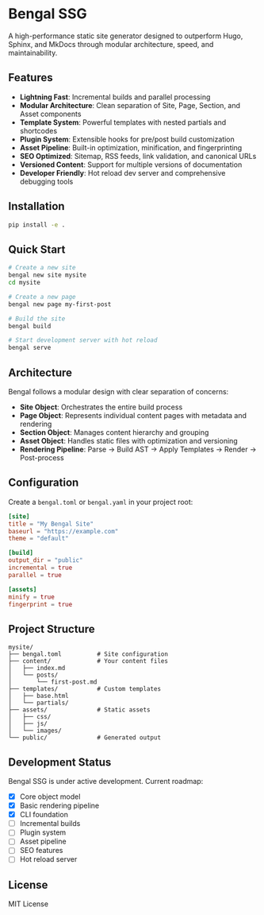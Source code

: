 # Bengal SSG

A high-performance static site generator designed to outperform Hugo, Sphinx, and MkDocs through modular architecture, speed, and maintainability.

## Features

- **Lightning Fast**: Incremental builds and parallel processing
- **Modular Architecture**: Clean separation of Site, Page, Section, and Asset components
- **Template System**: Powerful templates with nested partials and shortcodes
- **Plugin System**: Extensible hooks for pre/post build customization
- **Asset Pipeline**: Built-in optimization, minification, and fingerprinting
- **SEO Optimized**: Sitemap, RSS feeds, link validation, and canonical URLs
- **Versioned Content**: Support for multiple versions of documentation
- **Developer Friendly**: Hot reload dev server and comprehensive debugging tools

## Installation

```bash
pip install -e .
```

## Quick Start

```bash
# Create a new site
bengal new site mysite
cd mysite

# Create a new page
bengal new page my-first-post

# Build the site
bengal build

# Start development server with hot reload
bengal serve
```

## Architecture

Bengal follows a modular design with clear separation of concerns:

- **Site Object**: Orchestrates the entire build process
- **Page Object**: Represents individual content pages with metadata and rendering
- **Section Object**: Manages content hierarchy and grouping
- **Asset Object**: Handles static files with optimization and versioning
- **Rendering Pipeline**: Parse → Build AST → Apply Templates → Render → Post-process

## Configuration

Create a `bengal.toml` or `bengal.yaml` in your project root:

```toml
[site]
title = "My Bengal Site"
baseurl = "https://example.com"
theme = "default"

[build]
output_dir = "public"
incremental = true
parallel = true

[assets]
minify = true
fingerprint = true
```

## Project Structure

```
mysite/
├── bengal.toml          # Site configuration
├── content/             # Your content files
│   ├── index.md
│   └── posts/
│       └── first-post.md
├── templates/           # Custom templates
│   ├── base.html
│   └── partials/
├── assets/              # Static assets
│   ├── css/
│   ├── js/
│   └── images/
└── public/              # Generated output
```

## Development Status

Bengal SSG is under active development. Current roadmap:

- [x] Core object model
- [x] Basic rendering pipeline
- [x] CLI foundation
- [ ] Incremental builds
- [ ] Plugin system
- [ ] Asset pipeline
- [ ] SEO features
- [ ] Hot reload server

## License

MIT License

